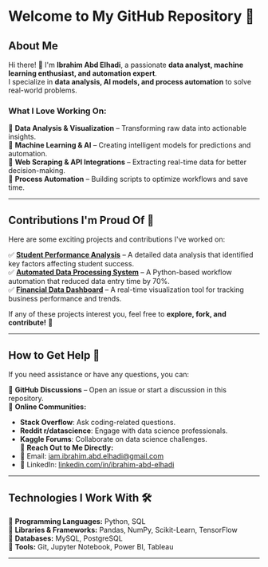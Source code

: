 # Welcome to My GitHub Repository 🚀  

## About Me  
Hi there! 👋 I'm **Ibrahim Abd Elhadi**, a passionate **data analyst, machine learning enthusiast, and automation expert**.  
I specialize in **data analysis, AI models, and process automation** to solve real-world problems.  

### **What I Love Working On:**  
🔹 **Data Analysis & Visualization** – Transforming raw data into actionable insights.  
🔹 **Machine Learning & AI** – Creating intelligent models for predictions and automation.  
🔹 **Web Scraping & API Integrations** – Extracting real-time data for better decision-making.  
🔹 **Process Automation** – Building scripts to optimize workflows and save time.  

---

## Contributions I'm Proud Of 🌟  
Here are some exciting projects and contributions I've worked on:  

✅ **[Student Performance Analysis](#)** – A detailed data analysis that identified key factors affecting student success.  
✅ **[Automated Data Processing System](#)** – A Python-based workflow automation that reduced data entry time by 70%.  
✅ **[Financial Data Dashboard](#)** – A real-time visualization tool for tracking business performance and trends.  

If any of these projects interest you, feel free to **explore, fork, and contribute!** 🚀  

---

## How to Get Help 🤝  
If you need assistance or have any questions, you can:  

🔹 **GitHub Discussions** – Open an issue or start a discussion in this repository.  
🔹 **Online Communities:**  
   - **Stack Overflow**: Ask coding-related questions.  
   - **Reddit r/datascience**: Engage with data science professionals.  
   - **Kaggle Forums**: Collaborate on data science challenges.  
🔹 **Reach Out to Me Directly:**  
   - 📧 Email: [iam.ibrahim.abd.elhadi@gmail.com](mailto:iam.ibrahim.abd.elhadi@gmail.com)  
   - 🔗 LinkedIn: [linkedin.com/in/ibrahim-abd-elhadi](https://linkedin.com/in/ibrahim-abd-elhadi)

---

## Technologies I Work With 🛠  
🔹 **Programming Languages:** Python, SQL  
🔹 **Libraries & Frameworks:** Pandas, NumPy, Scikit-Learn, TensorFlow  
🔹 **Databases:** MySQL, PostgreSQL  
🔹 **Tools:** Git, Jupyter Notebook, Power BI, Tableau  

---
